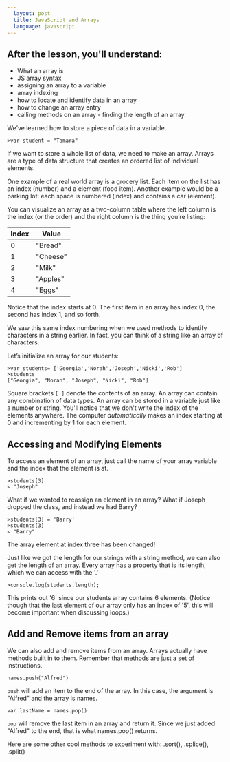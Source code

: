 ```yaml
---
  layout: post
  title: JavaScript and Arrays
  language: javascript
---
```


## After the lesson, you'll understand:
+ What an array is
+ JS array syntax
+ assigning an array to a variable
+ array indexing
+ how to locate and identify data in an array
+ how to change an array entry
+ calling methods on an array - finding the length of an array

We’ve learned how to store a piece of data in a variable.

```
>var student = "Tamara"
```

If we want to store a whole list of data, we need to make an array. Arrays are a type of data structure that creates an ordered list of individual elements.

One example of a real world array is a grocery list. Each item on the list has an index (number) and a element (food item). Another example would be a parking lot: each space is numbered (index) and contains a car (element).

You can visualize an array as a two-column table where the left column is the index (or the order) and the right column is the thing you’re listing:

| Index | Value     |
|-------|-----------|
| 0     | "Bread" |
| 1     | "Cheese"   |
| 2     | "Milk"  |
| 3     | "Apples"   |
| 4     | "Eggs"     |

Notice that the index starts at 0. The first item in an array has index 0, the second has index 1, and so forth.



We saw this same index numbering when we used methods to identify characters in a string earlier. In fact, you can think of a string like an array of characters.

Let’s initialize an array for our students:

```
>var students= ['Georgia','Norah','Joseph','Nicki','Rob']
>students
["Georgia", "Norah", "Joseph", "Nicki", "Rob"]
```
Square brackets `[ ]` denote the contents of an array. An array can contain any combination of data types.  An array can be stored in a variable just like a number or string.
You'll notice that we don't write the index of the elements anywhere. The computer _automatically_ makes an index starting at 0 and incrementing by 1 for each element.

## Accessing and Modifying Elements
To access an element of an array, just call the name of your array variable and the index that the element is at.

```
>students[3]
< "Joseph"
```

What if we wanted to reassign an element in an array? What if Joseph dropped the class, and instead we had Barry?

```
>students[3] = 'Barry'
>students[3]
< "Barry"
```

The array element at index three has been changed!

Just like we got the length for our strings with a string method, we can also get the length of an array. Every array has a property that is its length, which we can access with the '.'

```
>console.log(students.length);
```

This prints out '6' since our students array contains 6 elements. (Notice though that the last element of our array only has an index of '5', this will become important when discussing loops.)

## Add and Remove items from an array
We can also add and remove items from an array. Arrays actually have methods built in to them. Remember that methods are just a set of instructions.

```
names.push("Alfred")
```

`push` will add an item to the end of the array. In this case, the argument is "Alfred" and the array is names.

```
var lastName = names.pop()
```

`pop` will remove the last item in an array and return it. Since we just added "Alfred" to the end, that is what names.pop() returns.

Here are some other cool methods to experiment with: .sort(), .splice(), .split()
